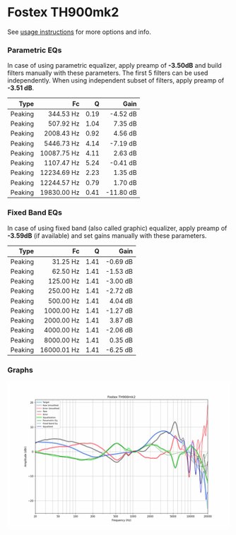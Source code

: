 # Fostex TH900mk2
See [usage instructions](https://github.com/jaakkopasanen/AutoEq#usage) for more options and info.

### Parametric EQs
In case of using parametric equalizer, apply preamp of **-3.50dB** and build filters manually
with these parameters. The first 5 filters can be used independently.
When using independent subset of filters, apply preamp of **-3.51 dB**.

| Type    | Fc          |    Q | Gain      |
|--------:|------------:|-----:|----------:|
| Peaking | 344.53 Hz   | 0.19 | -4.52 dB  |
| Peaking | 507.92 Hz   | 1.04 | 7.35 dB   |
| Peaking | 2008.43 Hz  | 0.92 | 4.56 dB   |
| Peaking | 5446.73 Hz  | 4.14 | -7.19 dB  |
| Peaking | 10087.75 Hz | 4.11 | 2.63 dB   |
| Peaking | 1107.47 Hz  | 5.24 | -0.41 dB  |
| Peaking | 12234.69 Hz | 2.23 | 1.35 dB   |
| Peaking | 12244.57 Hz | 0.79 | 1.70 dB   |
| Peaking | 19830.00 Hz | 0.41 | -11.80 dB |

### Fixed Band EQs
In case of using fixed band (also called graphic) equalizer, apply preamp of **-3.59dB**
(if available) and set gains manually with these parameters.

| Type    | Fc          |    Q | Gain     |
|--------:|------------:|-----:|---------:|
| Peaking | 31.25 Hz    | 1.41 | -0.69 dB |
| Peaking | 62.50 Hz    | 1.41 | -1.53 dB |
| Peaking | 125.00 Hz   | 1.41 | -3.00 dB |
| Peaking | 250.00 Hz   | 1.41 | -2.72 dB |
| Peaking | 500.00 Hz   | 1.41 | 4.04 dB  |
| Peaking | 1000.00 Hz  | 1.41 | -1.27 dB |
| Peaking | 2000.00 Hz  | 1.41 | 3.87 dB  |
| Peaking | 4000.00 Hz  | 1.41 | -2.06 dB |
| Peaking | 8000.00 Hz  | 1.41 | 0.35 dB  |
| Peaking | 16000.01 Hz | 1.41 | -6.25 dB |

### Graphs
![](./Fostex%20TH900mk2.png)